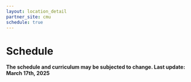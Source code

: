 ```yaml
---
layout: location_detail
partner_site: cmu
schedule: true
---
```


# Schedule

**The schedule and curriculum may be subjected to change. Last update: March 17th, 2025**
